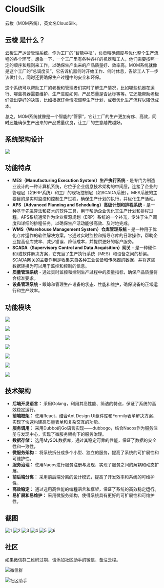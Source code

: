 # CloudSilk
云梭（MOM系统），英文名CloudSilk。

## 云梭 是什么？

云梭生产运营管理系统，作为工厂的“智能中枢”，负责精确调度与优化整个生产流程的各个环节。想象一下，一个工厂里有各种各样的机器和工人，他们需要按照一定的顺序和规则来工作，以确保生产出来的产品质量好、效率高。MOM系统就像是这个工厂的“总调度员”，它告诉机器何时开始工作、何时休息，告诉工人下一步该做什么，同时还要确保生产过程中的安全和环保。

这个系统可以帮助工厂的老板和管理者们实时了解生产情况，比如哪些机器在运行、哪些机器需要维护、生产进度如何、产品质量是否达标等等。它还能帮助老板们做出更好的决策，比如根据订单情况调整生产计划，或者优化生产流程以降低成本。

总之，MOM系统就像是一个智能的“管家”，它让工厂的生产更加有序、高效，同时还能确保生产出来的产品质量优良，让工厂的生意越做越好。

## 系统架构设计

![](./images/mom-design.png)

## 功能特点

- **MES（Manufacturing Execution System）生产执行系统** - 是专门为制造业设计的一种计算机系统，它位于企业信息技术架构的中间层，连接了企业的管理层（如ERP系统）和工厂的现场控制层（如SCADA系统）。MES系统的主要目的是实时监控和控制生产过程，确保生产计划的执行，并优化生产活动。
- **APS（Advanced Planning and Scheduling）高级计划和排程系统** - 是一种基于先进算法和技术的软件工具，用于帮助企业优化其生产计划和排程过程。APS系统通常作为企业资源规划（ERP）系统的一个补充，专注于生产调度和详细的排程任务，以确保生产活动能够高效、及时地完成。
- **WMS（Warehouse Management System）仓库管理系统** - 是一种用于优化仓库运作的软件解决方案。它通过实时监控和指导仓库的日常操作，帮助企业提高仓库效率、减少错误、降低成本，并提供更好的客户服务。
- **SCADA（Supervisory Control and Data Acquisition）网关** - 是一种硬件和/或软件解决方案，它充当了生产执行系统（MES）和设备之间的桥梁。SCADA网关的主要作用是收集来自各种工业设备和传感器的数据，并将这些数据转换为可以用于监控和控制的信息。
- **质量管理系统** - 通过实时监控和控制生产过程中的质量指标，确保产品质量符合标准要求。
- **设备管理系统** - 跟踪和管理生产设备的状态、性能和维护，确保设备的正常运行和生产效率。

## 功能模块

![](/images/mom-function1.png)

![](/images/mom-function2.png)

![](/images/mom-function3.png)

![](/images/mom-function4.png)

![](/images/mom-function5.png)

![](/images/mom-function6.png)

![](/images/mom-function7.png)

## 技术架构

- **后端开发语言：** 采用Golang，利用其高性能、简洁的特点，保证了系统的高效稳定运行。
- **前端框架：** 使用React，结合Ant Design UI组件库和Formily表单解决方案，实现了快速构建高质量表单和复杂交互的功能。
- **服务调用：** 采用Dubbo的Go语言实现——dubbogo，结合Nacos作为服务注册与发现中心，实现了微服务架构下的服务治理。
- **数据存储：** 选用MySQL数据库，通过其稳定可靠的性能，保证了数据的安全性和一致性。
- **微服务架构：** 将系统拆分成多个小型、独立的服务，提高了系统的可扩展性和可维护性。
- **服务治理：** 使用Nacos进行服务注册与发现，实现了服务之间的解耦和动态扩展。
- **前后端分离：** 采用前后端分离的设计模式，提高了开发效率和系统的可维护性。
- **高效稳定：** 通过选用高性能的编程语言和框架，保证了系统的高效稳定运行。
- **易扩展和易维护：** 采用微服务架构，使得系统具有更好的可扩展性和可维护性。

## 截图
![1](/images/screen1.png)
![2](/images/screen2.png)
![3](/images/screen3.png)
![4](/images/screen4.png)
![5](/images/screen5.png)
![6](/images/screen6.png)

## 社区

如果微信群二维码过期，请添加社区助手的微信，备注云梭。

![微信群](/images/wechat.jpg)

![社区助手](/images/assistant.jpg)